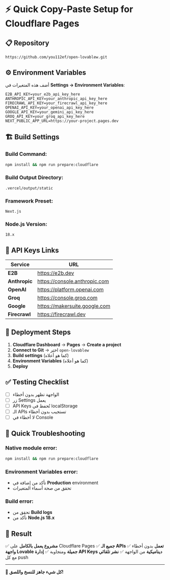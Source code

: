 # ⚡ Quick Copy-Paste Setup for Cloudflare Pages

## 📋 **Repository**
```
https://github.com/you112ef/open-lovablew.git
```

## ⚙️ **Environment Variables**
أضف هذه المتغيرات في **Settings → Environment Variables**:

```env
E2B_API_KEY=your_e2b_api_key_here
ANTHROPIC_API_KEY=your_anthropic_api_key_here
FIRECRAWL_API_KEY=your_firecrawl_api_key_here
OPENAI_API_KEY=your_openai_api_key_here
GOOGLE_API_KEY=your_gemini_api_key_here
GROQ_API_KEY=your_groq_api_key_here
NEXT_PUBLIC_APP_URL=https://your-project.pages.dev
```

## 🏗️ **Build Settings**

### **Build Command:**
```bash
npm install && npm run prepare:cloudflare
```

### **Build Output Directory:**
```
.vercel/output/static
```

### **Framework Preset:**
```
Next.js
```

### **Node.js Version:**
```
18.x
```

## 🔗 **API Keys Links**

| Service | URL |
|---------|-----|
| **E2B** | https://e2b.dev |
| **Anthropic** | https://console.anthropic.com |
| **OpenAI** | https://platform.openai.com |
| **Groq** | https://console.groq.com |
| **Google** | https://makersuite.google.com |
| **Firecrawl** | https://firecrawl.dev |

## 🚀 **Deployment Steps**

1. **Cloudflare Dashboard** → **Pages** → **Create a project**
2. **Connect to Git** → اختر `open-lovablew`
3. **Build settings** (كما هو أعلاه)
4. **Environment Variables** (كما هو أعلاه)
5. **Deploy**

## ✅ **Testing Checklist**

- [ ] الواجهة تظهر بدون أخطاء
- [ ] زر Settings يعمل
- [ ] API Keys تُحفظ في localStorage
- [ ] الـ APIs تستجيب بدون أخطاء
- [ ] لا أخطاء في Console

## 🚨 **Quick Troubleshooting**

### **Native module error:**
```bash
npm install && npm run prepare:cloudflare
```

### **Environment Variables error:**
- تأكد من إضافة في **Production** environment
- تحقق من صحة أسماء المتغيرات

### **Build error:**
- تحقق من **Build logs**
- تأكد من **Node.js 18.x**

## 🎉 **Result**

✅ **مشروع يعمل بالكامل** على Cloudflare Pages
✅ **جميع الـ APIs تعمل** بدون أخطاء
✅ **واجهة Lovable جميلة** ومتجاوبة
✅ **إدارة API Keys ديناميكية** من الواجهة
✅ **نشر تلقائي** مع كل push

---

**🚀 كل شيء جاهز للنسخ واللصق!**
